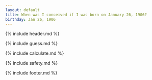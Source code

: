 ```yaml
---
layout: default
title: When was I conceived if I was born on January 26, 1906?
birthday: Jan 26, 1906
---
```


{% include header.md %}

{% include guess.md %}

{% include calculate.md %}

{% include safety.md %}

{% include footer.md %}



